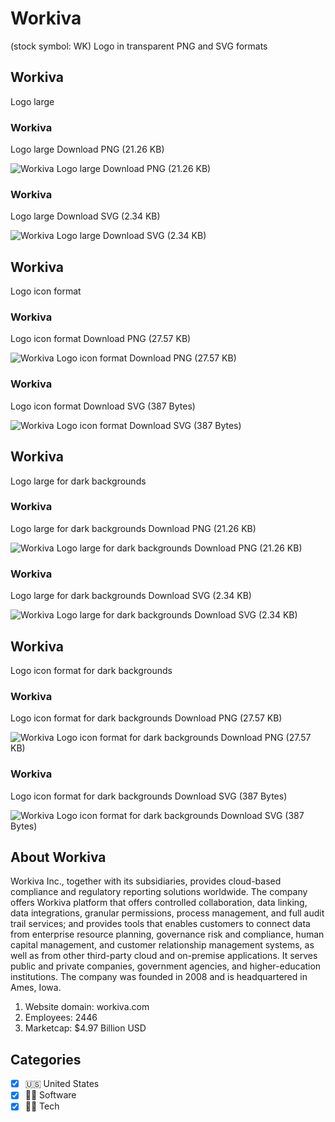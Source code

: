 # Workiva
 (stock symbol: WK) Logo in transparent PNG and SVG formats

## Workiva
 Logo large

### Workiva
 Logo large Download PNG (21.26 KB)

![Workiva
 Logo large Download PNG (21.26 KB)](/img/orig/WK_BIG-460b7d6b.png)

### Workiva
 Logo large Download SVG (2.34 KB)

![Workiva
 Logo large Download SVG (2.34 KB)](/img/orig/WK_BIG-a0f889b3.svg)

## Workiva
 Logo icon format

### Workiva
 Logo icon format Download PNG (27.57 KB)

![Workiva
 Logo icon format Download PNG (27.57 KB)](/img/orig/WK-91508ecf.png)

### Workiva
 Logo icon format Download SVG (387 Bytes)

![Workiva
 Logo icon format Download SVG (387 Bytes)](/img/orig/WK-861c0f8c.svg)

## Workiva
 Logo large for dark backgrounds

### Workiva
 Logo large for dark backgrounds Download PNG (21.26 KB)

![Workiva
 Logo large for dark backgrounds Download PNG (21.26 KB)](/img/orig/WK_BIG.D-94a105ca.png)

### Workiva
 Logo large for dark backgrounds Download SVG (2.34 KB)

![Workiva
 Logo large for dark backgrounds Download SVG (2.34 KB)](/img/orig/WK_BIG.D-5957ea2d.svg)

## Workiva
 Logo icon format for dark backgrounds

### Workiva
 Logo icon format for dark backgrounds Download PNG (27.57 KB)

![Workiva
 Logo icon format for dark backgrounds Download PNG (27.57 KB)](/img/orig/WK.D-118d712b.png)

### Workiva
 Logo icon format for dark backgrounds Download SVG (387 Bytes)

![Workiva
 Logo icon format for dark backgrounds Download SVG (387 Bytes)](/img/orig/WK.D-7abe2186.svg)

## About Workiva


Workiva Inc., together with its subsidiaries, provides cloud-based compliance and regulatory reporting solutions worldwide. The company offers Workiva platform that offers controlled collaboration, data linking, data integrations, granular permissions, process management, and full audit trail services; and provides tools that enables customers to connect data from enterprise resource planning, governance risk and compliance, human capital management, and customer relationship management systems, as well as from other third-party cloud and on-premise applications. It serves public and private companies, government agencies, and higher-education institutions. The company was founded in 2008 and is headquartered in Ames, Iowa.

1. Website domain: workiva.com
2. Employees: 2446
3. Marketcap: $4.97 Billion USD


## Categories
- [x] 🇺🇸 United States
- [x] 👨‍💻 Software
- [x] 👩‍💻 Tech
